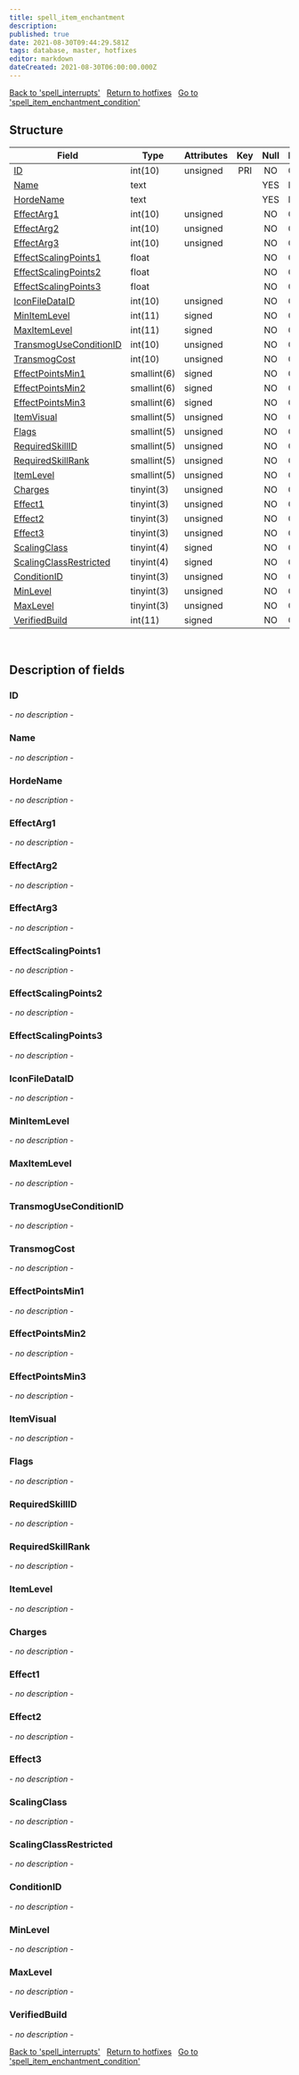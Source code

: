 ```yaml
---
title: spell_item_enchantment
description: 
published: true
date: 2021-08-30T09:44:29.581Z
tags: database, master, hotfixes
editor: markdown
dateCreated: 2021-08-30T06:00:00.000Z
---
```


<a href="https://dev.trinitycore.info/en/database/master/hotfixes/spell_interrupts" class="mt-5 v-btn v-btn--depressed v-btn--flat v-btn--outlined theme--light v-size--default darkblue--text text--lighten-3"><span class="v-btn__content"><i aria-hidden="true" class="v-icon notranslate v-icon--left mdi mdi-arrow-left theme--light"></i><span>Back to 'spell_interrupts'</span></span></a>&nbsp;&nbsp;&nbsp;<a href="https://dev.trinitycore.info/en/database/master/hotfixes/home" class="mt-5 v-btn v-btn--depressed v-btn--flat v-btn--outlined theme--light v-size--default darkblue--text text--lighten-3"><span class="v-btn__content"><i aria-hidden="true" class="v-icon notranslate v-icon--left mdi mdi-home-outline theme--light"></i><span>Return to hotfixes</span></span></a>&nbsp;&nbsp;&nbsp;<a href="https://dev.trinitycore.info/en/database/master/hotfixes/spell_item_enchantment_condition" class="mt-5 v-btn v-btn--depressed v-btn--flat v-btn--outlined theme--light v-size--default darkblue--text text--lighten-3"><span class="v-btn__content"><span>Go to 'spell_item_enchantment_condition'</span><i aria-hidden="true" class="v-icon notranslate v-icon--right mdi mdi-arrow-right theme--light"></i></span></a>

## Structure

| Field | Type | Attributes | Key | Null | Default | Extra | Comment |
| --- | --- | --- | :---: | :---: | --- | --- | --- |
| [ID](#ID) | int(10) | unsigned | PRI | NO | 0 |  |  |
| [Name](#Name) | text |  |  | YES | NULL |  |  |
| [HordeName](#HordeName) | text |  |  | YES | NULL |  |  |
| [EffectArg1](#EffectArg1) | int(10) | unsigned |  | NO | 0 |  |  |
| [EffectArg2](#EffectArg2) | int(10) | unsigned |  | NO | 0 |  |  |
| [EffectArg3](#EffectArg3) | int(10) | unsigned |  | NO | 0 |  |  |
| [EffectScalingPoints1](#EffectScalingPoints1) | float |  |  | NO | 0 |  |  |
| [EffectScalingPoints2](#EffectScalingPoints2) | float |  |  | NO | 0 |  |  |
| [EffectScalingPoints3](#EffectScalingPoints3) | float |  |  | NO | 0 |  |  |
| [IconFileDataID](#IconFileDataID) | int(10) | unsigned |  | NO | 0 |  |  |
| [MinItemLevel](#MinItemLevel) | int(11) | signed |  | NO | 0 |  |  |
| [MaxItemLevel](#MaxItemLevel) | int(11) | signed |  | NO | 0 |  |  |
| [TransmogUseConditionID](#TransmogUseConditionID) | int(10) | unsigned |  | NO | 0 |  |  |
| [TransmogCost](#TransmogCost) | int(10) | unsigned |  | NO | 0 |  |  |
| [EffectPointsMin1](#EffectPointsMin1) | smallint(6) | signed |  | NO | 0 |  |  |
| [EffectPointsMin2](#EffectPointsMin2) | smallint(6) | signed |  | NO | 0 |  |  |
| [EffectPointsMin3](#EffectPointsMin3) | smallint(6) | signed |  | NO | 0 |  |  |
| [ItemVisual](#ItemVisual) | smallint(5) | unsigned |  | NO | 0 |  |  |
| [Flags](#Flags) | smallint(5) | unsigned |  | NO | 0 |  |  |
| [RequiredSkillID](#RequiredSkillID) | smallint(5) | unsigned |  | NO | 0 |  |  |
| [RequiredSkillRank](#RequiredSkillRank) | smallint(5) | unsigned |  | NO | 0 |  |  |
| [ItemLevel](#ItemLevel) | smallint(5) | unsigned |  | NO | 0 |  |  |
| [Charges](#Charges) | tinyint(3) | unsigned |  | NO | 0 |  |  |
| [Effect1](#Effect1) | tinyint(3) | unsigned |  | NO | 0 |  |  |
| [Effect2](#Effect2) | tinyint(3) | unsigned |  | NO | 0 |  |  |
| [Effect3](#Effect3) | tinyint(3) | unsigned |  | NO | 0 |  |  |
| [ScalingClass](#ScalingClass) | tinyint(4) | signed |  | NO | 0 |  |  |
| [ScalingClassRestricted](#ScalingClassRestricted) | tinyint(4) | signed |  | NO | 0 |  |  |
| [ConditionID](#ConditionID) | tinyint(3) | unsigned |  | NO | 0 |  |  |
| [MinLevel](#MinLevel) | tinyint(3) | unsigned |  | NO | 0 |  |  |
| [MaxLevel](#MaxLevel) | tinyint(3) | unsigned |  | NO | 0 |  |  |
| [VerifiedBuild](#VerifiedBuild) | int(11) | signed |  | NO | 0 |  |  |
&nbsp;
## Description of fields

### ID
*- no description -*
&nbsp;

### Name
*- no description -*
&nbsp;

### HordeName
*- no description -*
&nbsp;

### EffectArg1
*- no description -*
&nbsp;

### EffectArg2
*- no description -*
&nbsp;

### EffectArg3
*- no description -*
&nbsp;

### EffectScalingPoints1
*- no description -*
&nbsp;

### EffectScalingPoints2
*- no description -*
&nbsp;

### EffectScalingPoints3
*- no description -*
&nbsp;

### IconFileDataID
*- no description -*
&nbsp;

### MinItemLevel
*- no description -*
&nbsp;

### MaxItemLevel
*- no description -*
&nbsp;

### TransmogUseConditionID
*- no description -*
&nbsp;

### TransmogCost
*- no description -*
&nbsp;

### EffectPointsMin1
*- no description -*
&nbsp;

### EffectPointsMin2
*- no description -*
&nbsp;

### EffectPointsMin3
*- no description -*
&nbsp;

### ItemVisual
*- no description -*
&nbsp;

### Flags
*- no description -*
&nbsp;

### RequiredSkillID
*- no description -*
&nbsp;

### RequiredSkillRank
*- no description -*
&nbsp;

### ItemLevel
*- no description -*
&nbsp;

### Charges
*- no description -*
&nbsp;

### Effect1
*- no description -*
&nbsp;

### Effect2
*- no description -*
&nbsp;

### Effect3
*- no description -*
&nbsp;

### ScalingClass
*- no description -*
&nbsp;

### ScalingClassRestricted
*- no description -*
&nbsp;

### ConditionID
*- no description -*
&nbsp;

### MinLevel
*- no description -*
&nbsp;

### MaxLevel
*- no description -*
&nbsp;

### VerifiedBuild
*- no description -*
&nbsp;

<a href="https://dev.trinitycore.info/en/database/master/hotfixes/spell_interrupts" class="mt-5 v-btn v-btn--depressed v-btn--flat v-btn--outlined theme--light v-size--default darkblue--text text--lighten-3"><span class="v-btn__content"><i aria-hidden="true" class="v-icon notranslate v-icon--left mdi mdi-arrow-left theme--light"></i><span>Back to 'spell_interrupts'</span></span></a>&nbsp;&nbsp;&nbsp;<a href="https://dev.trinitycore.info/en/database/master/hotfixes/home" class="mt-5 v-btn v-btn--depressed v-btn--flat v-btn--outlined theme--light v-size--default darkblue--text text--lighten-3"><span class="v-btn__content"><i aria-hidden="true" class="v-icon notranslate v-icon--left mdi mdi-home-outline theme--light"></i><span>Return to hotfixes</span></span></a>&nbsp;&nbsp;&nbsp;<a href="https://dev.trinitycore.info/en/database/master/hotfixes/spell_item_enchantment_condition" class="mt-5 v-btn v-btn--depressed v-btn--flat v-btn--outlined theme--light v-size--default darkblue--text text--lighten-3"><span class="v-btn__content"><span>Go to 'spell_item_enchantment_condition'</span><i aria-hidden="true" class="v-icon notranslate v-icon--right mdi mdi-arrow-right theme--light"></i></span></a>

